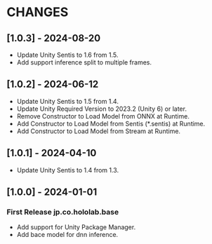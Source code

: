 # CHANGES

## [1.0.3] - 2024-08-20

- Update Unity Sentis to 1.6 from 1.5.
- Add support inference split to multiple frames.

## [1.0.2] - 2024-06-12

- Update Unity Sentis to 1.5 from 1.4.
- Update Unity Required Version to 2023.2 (Unity 6) or later.
- Remove Constructor to Load Model from ONNX at Runtime.
- Add Constructor to Load Model from Sentis (*.sentis) at Runtime.
- Add Constructor to Load Model from Stream at Runtime.

## [1.0.1] - 2024-04-10

- Update Unity Sentis to 1.4 from 1.3.

## [1.0.0] - 2024-01-01

### First Release jp.co.hololab.base

- Add support for Unity Package Manager.
- Add bace model for dnn inference.

